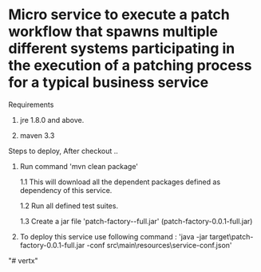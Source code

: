 # Micro service to execute a patch workflow that spawns multiple different systems participating in the execution of a  patching process for a typical business service

Requirements 

1. jre 1.8.0 and above.

2. maven 3.3



Steps to deploy, After checkout ..

1. Run command 'mvn clean package'

	1.1 This will download all the dependent packages defined as dependency of this service.

	1.2 Run all defined test suites.

	1.3 Create a jar file 'patch-factory-<version>-full.jar' (patch-factory-0.0.1-full.jar)

2. To deploy this service use following command :
	'java -jar target\patch-factory-0.0.1-full.jar -conf src\main\resources\service-conf.json'


"# vertx" 
